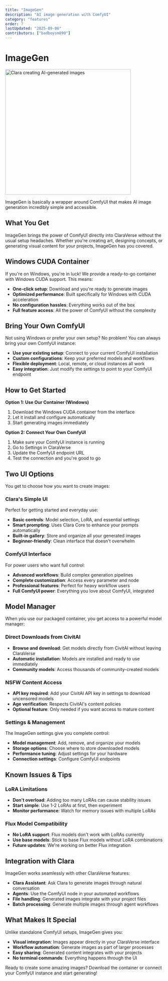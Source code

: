 ```yaml
---
title: "ImageGen"
description: "AI image generation with ComfyUI"
category: "features"
order: 7
lastUpdated: "2025-09-06"
contributors: ["badboysm890"]
---
```


# ImageGen

<img src="https://raw.githubusercontent.com/badboysm890/ClaraVerse/203bdcbe08ee6644378e1fc4cfcb88b0c6dc95f4/public/mascot/ImageGen.png" alt="Clara creating AI-generated images" width="400" />

ImageGen is basically a wrapper around ComfyUI that makes AI image generation incredibly simple and accessible.

## What You Get

ImageGen brings the power of ComfyUI directly into ClaraVerse without the usual setup headaches. Whether you're creating art, designing concepts, or generating visual content for your projects, ImageGen has you covered.

## Windows CUDA Container

If you're on Windows, you're in luck! We provide a ready-to-go container with Windows CUDA support. This means:

- **One-click setup**: Download and you're ready to generate images
- **Optimized performance**: Built specifically for Windows with CUDA acceleration
- **No configuration hassles**: Everything works out of the box
- **Full feature access**: All the power of ComfyUI without the complexity

## Bring Your Own ComfyUI

Not using Windows or prefer your own setup? No problem! You can always bring your own ComfyUI instance:

- **Use your existing setup**: Connect to your current ComfyUI installation
- **Custom configurations**: Keep your preferred models and workflows
- **Flexible deployment**: Local, remote, or cloud instances all work
- **Easy integration**: Just modify the settings to point to your ComfyUI endpoint

## How to Get Started

**Option 1: Use Our Container (Windows)**
1. Download the Windows CUDA container from the interface
2. Let it install and configure automatically
3. Start generating images immediately

**Option 2: Connect Your Own ComfyUI**
1. Make sure your ComfyUI instance is running
2. Go to Settings in ClaraVerse
3. Update the ComfyUI endpoint URL
4. Test the connection and you're good to go

## Two UI Options

You get to choose how you want to create images:

### Clara's Simple UI
Perfect for getting started and everyday use:
- **Basic controls**: Model selection, LoRA, and essential settings
- **Smart prompting**: Uses Clara Core to enhance your prompts automatically
- **Built-in gallery**: Store and organize all your generated images
- **Beginner-friendly**: Clean interface that doesn't overwhelm

### ComfyUI Interface
For power users who want full control:
- **Advanced workflows**: Build complex generation pipelines
- **Complete customization**: Access every parameter and node
- **Professional features**: Perfect for heavy workflow users
- **Full ComfyUI power**: Everything you love about ComfyUI, integrated

## Model Manager

When you use our packaged container, you get access to a powerful model manager:

### Direct Downloads from CivitAI
- **Browse and download**: Get models directly from CivitAI without leaving ClaraVerse
- **Automatic installation**: Models are installed and ready to use immediately
- **Community models**: Access thousands of community-created models

### NSFW Content Access
- **API key required**: Add your CivitAI API key in settings to download uncensored models
- **Age verification**: Respects CivitAI's content policies
- **Optional feature**: Only needed if you want access to mature content

### Settings & Management
The ImageGen settings give you complete control:
- **Model management**: Add, remove, and organize your models
- **Storage options**: Choose where to store downloaded models
- **Performance tuning**: Adjust settings for your hardware
- **Connection settings**: Configure ComfyUI endpoints

## Known Issues & Tips

### LoRA Limitations
- **Don't overload**: Adding too many LoRAs can cause stability issues
- **Start simple**: Use 1-2 LoRAs at first, then experiment
- **Monitor performance**: Watch for memory issues with multiple LoRAs

### Flux Model Compatibility
- **No LoRA support**: Flux models don't work with LoRAs currently
- **Use base models**: Stick to base Flux models without LoRA combinations
- **Future updates**: We're working on better Flux integration

## Integration with Clara

ImageGen works seamlessly with other ClaraVerse features:

- **Clara Assistant**: Ask Clara to generate images through natural conversation
- **Agents**: Use the ComfyUI node in your automated workflows
- **File handling**: Generated images integrate with your project files
- **Batch processing**: Generate multiple images through agent workflows

## What Makes It Special

Unlike standalone ComfyUI setups, ImageGen gives you:

- **Visual integration**: Images appear directly in your ClaraVerse interface
- **Workflow automation**: Generate images as part of larger processes
- **Easy sharing**: Generated content integrates with your projects
- **No terminal commands**: Everything happens through the UI

Ready to create some amazing images? Download the container or connect your ComfyUI instance and start generating!
